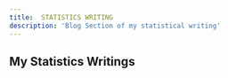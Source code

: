 ```yaml
---
title:  STATISTICS WRITING
description: 'Blog Section of my statistical writing'
---
```



## My Statistics Writings